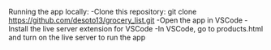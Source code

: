 Running the app locally:
-Clone this repository: git clone https://github.com/desoto13/grocery_list.git
-Open the app in VSCode
-Install the live server extension for VSCode
-In VSCode, go to products.html and turn on the live server to run the app
